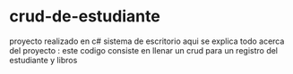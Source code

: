 # crud-de-estudiante
proyecto realizado en c# sistema de escritorio 
aqui se explica todo acerca del proyecto :
este codigo consiste en llenar un crud para un registro del estudiante y libros
